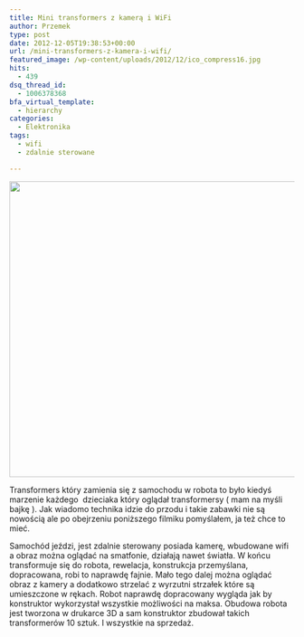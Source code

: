 ```yaml
---
title: Mini transformers z kamerą i WiFi
author: Przemek
type: post
date: 2012-12-05T19:38:53+00:00
url: /mini-transformers-z-kamera-i-wifi/
featured_image: /wp-content/uploads/2012/12/ico_compress16.jpg
hits:
  - 439
dsq_thread_id:
  - 1006378368
bfa_virtual_template:
  - hierarchy
categories:
  - Elektronika
tags:
  - wifi
  - zdalnie sterowane

---
```

[<img class="alignnone size-full wp-image-6" title="ico_compress16" alt="" src="http://techfreak.pl/wp-content/uploads/2012/12/ico_compress16.jpg" width="642" height="523" />][1]

Transformers który zamienia się z samochodu w robota to było kiedyś marzenie każdego  dzieciaka który oglądał transformersy ( mam na myśli bajkę ). Jak wiadomo technika idzie do przodu i takie zabawki nie są nowością ale po obejrzeniu poniższego filmiku pomyślałem, ja też chce to mieć.

<!--more-->

Samochód jeździ, jest zdalnie sterowany posiada kamerę, wbudowane wifi a obraz można oglądać na smatfonie, działają nawet światła. W końcu transformuje się do robota, rewelacja, konstrukcja przemyślana, dopracowana, robi to naprawdę fajnie. Mało tego dalej można oglądać obraz z kamery a dodatkowo strzelać z wyrzutni strzałek które są umieszczone w rękach. Robot naprawdę dopracowany wygląda jak by konstruktor wykorzystał wszystkie możliwości na maksa. Obudowa robota jest tworzona w drukarce 3D a sam konstruktor zbudował takich transformerów 10 sztuk. I wszystkie na sprzedaż.



&nbsp;

 [1]: http://techfreak.pl/wp-content/uploads/2012/12/ico_compress16.jpg